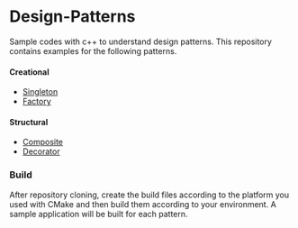 # Design-Patterns
Sample codes with c++ to understand design patterns. 
This repository contains examples for the following patterns.

#### Creational
- [Singleton](src/singleton/README.md)
- [Factory](src/factory/README.md)

#### Structural
- [Composite](src/composite/README.md)
- [Decorator](src/decorator/README.md)

### Build
After repository cloning, create the build files according to the platform you used with CMake and then build them according to your environment. A sample application will be built for each pattern.